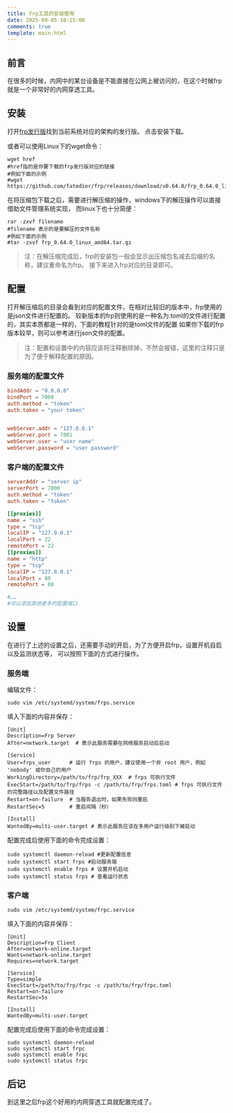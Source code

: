 ```yaml
---
title: Frp工具的安装使用
date: 2025-09-05 10:15:00
comments: true
template: main.html
---
```


## 前言
在很多的时候，内网中的某台设备是不能直接在公网上被访问的，在这个时候frp就是一个非常好的内网穿透工具。

## 安装
打开[frp发行版](https://github.com/fatedier/frp/releases)找到当前系统对应的架构的发行版。
点击安装下载。

或者可以使用Linux下的wget命令：
```shell
wget href
#href指的是你要下载的frp发行版对应的链接
#例如下面的示例
#wget https://github.com/fatedier/frp/releases/download/v0.64.0/frp_0.64.0_linux_amd64.tar.gz
```

在将压缩包下载之后，需要进行解压缩的操作，windows下的解压操作可以直接借助文件管理系统实现，
而linux下也十分简便：

```shell
rar -zxvf filename
#filename 表示的是要解压的文件名称
#例如下面的示例
#tar -zxvf frp_0.64.0_linux_amd64.tar.gz
```

> 注：在解压缩完成后，frp的安装包一般会显示出压缩包名减去后缀的名称，建议重命名为frp。
接下来进入frp对应的目录即可。

## 配置

打开解压缩后的目录会看到对应的配置文件，在相对比较旧的版本中，frp使用的是json文件进行配置的。
较新版本的frp则使用的是一种名为.toml的文件进行配置的，其实本质都是一样的，下面的教程针对的是toml文件的配置
如果你下载的frp版本较早，则可以参考进行json文件的配置。

> 注：配置和设置中的内容应该将注释删除掉，不然会报错，这里的注释只是为了便于解释配置的原因。

### 服务端的配置文件
```toml
bindAddr = "0.0.0.0"
bindPort = 7000
auth.method = "token"
auth.token = "your token"


webServer.addr = "127.0.0.1"
webServer.port = 7001
webServer.user = "user name"
webServer.password = "user password"
```

### 客户端的配置文件
```toml
serverAddr = "server ip"
serverPort = 7000
auth.method = "token"
auth.token = "token"

[[proxies]]
name = "ssh"
type = "tcp"
localIP = "127.0.0.1"
localPort = 22
remotePort = 22
[[proxies]]
name = "http"
type = "tcp"
localIP = "127.0.0.1"
localPort = 80
remotePort = 80

#……
#可以添加其他更多的配置端口
```

## 设置
在进行了上述的设置之后，还需要手动的开启，为了方便开启frp，设置开机自启以及监测状态等，
可以按照下面的方式进行操作。

### 服务端
编辑文件：
```shell
sudo vim /etc/systemd/system/frps.service
```
填入下面的内容并保存：
```service
[Unit]
Description=Frp Server
After=network.target  # 表示此服务需要在网络服务启动后启动

[Service]
User=frps_user      # 运行 frps 的用户，建议使用一个非 root 用户，例如 'nobody' 或你自己的用户
WorkingDirectory=/path/to/frp/frp_XXX  # frps 可执行文件
ExecStart=/path/to/frp/frps -c /path/to/frp/frps.toml # frps 可执行文件的完整路径以及配置文件路径
Restart=on-failure  # 当服务退出时，如果失败则重启
RestartSec=5        # 重启间隔（秒）

[Install]
WantedBy=multi-user.target # 表示此服务应该在多用户运行级别下被启动
```

配置完成后使用下面的命令完成设置：
```shell
sudo systemctl daemon-reload #更新配置信息
sudo systemctl start frps #启动服务端
sudo systemctl enable frps # 设置开机启动
sudo systemctl status frps # 查看运行状态
```

### 客户端
```shell
sudo vim /etc/systemd/system/frpc.service
```
填入下面的内容并保存：
```service
[Unit]
Description=Frp Client
After=network-online.target 
Wants=network-online.target 
Requires=network.target 

[Service]
Type=simple
ExecStart=/path/to/frp/frpc -c /path/to/frp/frpc.toml
Restart=on-failure
RestartSec=5s  

[Install]
WantedBy=multi-user.target
```

配置完成后使用下面的命令完成设置：
```shell
sudo systemctl daemon-reload 
sudo systemctl start frpc
sudo systemctl enable frpc
sudo systemctl status frpc
```

## 后记
到这里之后frp这个好用的内网穿透工具就配置完成了。